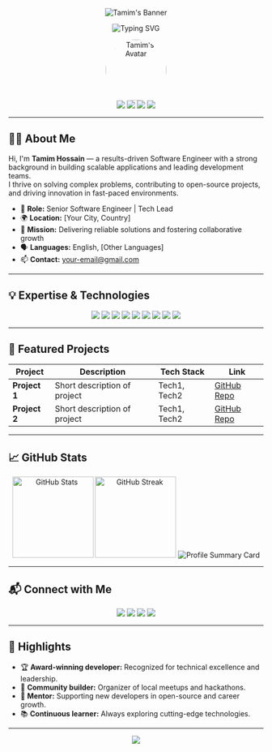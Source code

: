 <!-- Profile Banner -->
<p align="center">
  <img src="https://capsule-render.vercel.app/api?type=waving&color=0:fc466b,100:3f5efb&height=180&section=header&text=Tamim%20Hossain&fontSize=40&fontAlign=50&fontAlignY=30&desc=Software%20Engineer%20%7C%20Open%20Source%20Contributor%20%7C%20Tech%20Leader&descAlign=50&descAlignY=60" alt="Tamim's Banner"/>
</p>

<!-- Animated Greeting -->
<p align="center">
  <img src="https://readme-typing-svg.demolab.com?font=Fira+Code&duration=4000&pause=800&color=3F5EFB&center=true&vCenter=true&width=440&lines=Building+robust+solutions+with+passion.;Empowering+teams+and+communities.;Delivering+impactful+code+every+day." alt="Typing SVG" />
</p>

<!-- Avatar and Social Badges -->
<p align="center">
  <img src="https://avatars.githubusercontent.com/u/your-github-id?v=4" width="120" style="border-radius:50%" alt="Tamim's Avatar"/>
  <br>
  <a href="mailto:your-email@gmail.com"><img src="https://img.shields.io/badge/Email-D14836?style=for-the-badge&logo=gmail&logoColor=white"></a>
  <a href="https://www.linkedin.com/in/your-linkedin/"><img src="https://img.shields.io/badge/-LinkedIn-0077B5?style=for-the-badge&logo=linkedin&logoColor=white"></a>
  <a href="https://twitter.com/your-twitter"><img src="https://img.shields.io/badge/-Twitter-1da1f2?style=for-the-badge&logo=twitter&logoColor=white"></a>
  <a href="https://your-portfolio.com"><img src="https://img.shields.io/badge/-Portfolio-222?style=for-the-badge"></a>
</p>

---

## 👨‍💼 About Me

Hi, I'm **Tamim Hossain** — a results-driven Software Engineer with a strong background in building scalable applications and leading development teams.  
I thrive on solving complex problems, contributing to open-source projects, and driving innovation in fast-paced environments.

- 💼 **Role:** Senior Software Engineer | Tech Lead  
- 🌍 **Location:** [Your City, Country]  
- 🎯 **Mission:** Delivering reliable solutions and fostering collaborative growth  
- 🗣️ **Languages:** English, [Other Languages]  
- 📫 **Contact:** your-email@gmail.com

---

## 💡 Expertise & Technologies

<p align="center">
  <img src="https://img.shields.io/badge/-JavaScript-F7DF1E?logo=javascript&logoColor=black&style=for-the-badge">
  <img src="https://img.shields.io/badge/-Python-3776AB?logo=python&logoColor=white&style=for-the-badge">
  <img src="https://img.shields.io/badge/-React-61DAFB?logo=react&logoColor=black&style=for-the-badge">
  <img src="https://img.shields.io/badge/-Node.js-339933?logo=node.js&logoColor=white&style=for-the-badge">
  <img src="https://img.shields.io/badge/-TypeScript-3178C6?logo=typescript&logoColor=white&style=for-the-badge">
  <img src="https://img.shields.io/badge/-GraphQL-E10098?logo=graphql&logoColor=white&style=for-the-badge">
  <img src="https://img.shields.io/badge/-Docker-2496ED?logo=docker&logoColor=white&style=for-the-badge">
  <img src="https://img.shields.io/badge/-AWS-232F3E?logo=amazon-aws&logoColor=white&style=for-the-badge">
  <img src="https://img.shields.io/badge/-MongoDB-47A248?logo=mongodb&logoColor=white&style=for-the-badge">
  <!-- Add/remove badges for your tech stack -->
</p>

---

## 🚀 Featured Projects

| Project | Description | Tech Stack | Link |
|---------|-------------|------------|------|
| **Project 1** | Short description of project | Tech1, Tech2 | [GitHub Repo](https://github.com/Tamim556h/project1) |
| **Project 2** | Short description of project | Tech1, Tech2 | [GitHub Repo](https://github.com/Tamim556h/project2) |
<!-- Add more projects with images and concise descriptions for impact -->

---

## 📈 GitHub Stats

<p align="center">
  <img src="https://github-readme-stats.vercel.app/api?username=Tamim556h&show_icons=true&hide_border=true&theme=gradient" alt="GitHub Stats" height="160"/>
  <img src="https://github-readme-streak-stats.herokuapp.com/?user=Tamim556h&theme=gradient&hide_border=true" alt="GitHub Streak" height="160"/>
  <img src="https://github-profile-summary-cards.vercel.app/api/cards/profile-details?username=Tamim556h&theme=github_dark" alt="Profile Summary Card"/>
</p>

---

## 📬 Connect with Me

<p align="center">
  <a href="mailto:your-email@gmail.com"><img src="https://img.shields.io/badge/Gmail-D14836?style=for-the-badge&logo=gmail&logoColor=white"></a>
  <a href="https://www.linkedin.com/in/your-linkedin/"><img src="https://img.shields.io/badge/-LinkedIn-0077B5?style=for-the-badge&logo=linkedin&logoColor=white"></a>
  <a href="https://twitter.com/your-twitter"><img src="https://img.shields.io/badge/-Twitter-1da1f2?style=for-the-badge&logo=twitter&logoColor=white"></a>
  <a href="https://your-portfolio.com"><img src="https://img.shields.io/badge/-Portfolio-222?style=for-the-badge"></a>
</p>

---

## 🎯 Highlights

- 🏆 **Award-winning developer:** Recognized for technical excellence and leadership.
- 🧩 **Community builder:** Organizer of local meetups and hackathons.
- 🤝 **Mentor:** Supporting new developers in open-source and career growth.
- 📚 **Continuous learner:** Always exploring cutting-edge technologies.

---

<p align="center">
  <img src="https://capsule-render.vercel.app/api?type=waving&color=0:fc466b,100:3f5efb&height=120&section=footer"/>
</p>
